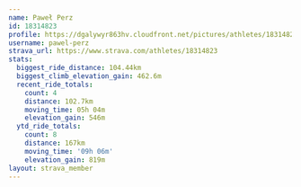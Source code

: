```yaml
---
name: Paweł Perz
id: 18314823
profile: https://dgalywyr863hv.cloudfront.net/pictures/athletes/18314823/5244308/1/large.jpg
username: pawel-perz
strava_url: https://www.strava.com/athletes/18314823
stats:
  biggest_ride_distance: 104.44km
  biggest_climb_elevation_gain: 462.6m
  recent_ride_totals:
    count: 4
    distance: 102.7km
    moving_time: 05h 04m
    elevation_gain: 546m
  ytd_ride_totals:
    count: 8
    distance: 167km
    moving_time: '09h 06m'
    elevation_gain: 819m
layout: strava_member
--- 
```

